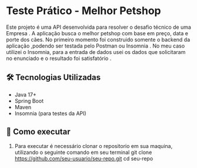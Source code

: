 # Teste Prático  - Melhor Petshop

Este projeto é uma API desenvolvida para resolver o desafio técnico de uma Empresa . A aplicação busca  o melhor petshop com base em preço, data e porte dos cães. No primeiro momento 
foi construido somente o backend da aplicação ,podendo ser testada pelo Postman ou Insomnia . No meu caso utilizei o Insomnia, para a entrada de dados usei os dados que solicitaram 
no enunciado e o resultado foi satisfatório .

## 🛠 Tecnologias Utilizadas

- Java 17+
- Spring Boot
- Maven
- Insomnia (para testes da API)

## 🚀 Como executar

1. Para executar é necessário clonar o repositorio em sua maquina, utilizando o seguinte comando em seu terminal 
git clone https://github.com/seu-usuario/seu-repo.git
cd seu-repo
